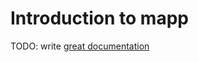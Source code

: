 # Introduction to mapp

TODO: write [great documentation](http://jacobian.org/writing/what-to-write/)
